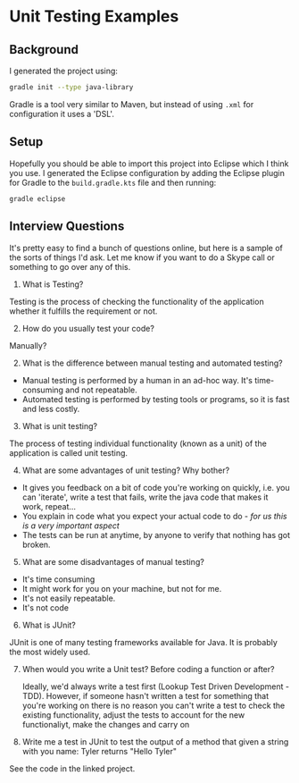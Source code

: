 # Unit Testing Examples

## Background

I generated the project using:

```sh
gradle init --type java-library
```

Gradle is a tool very similar to Maven, but instead of using `.xml` for
configuration it uses a 'DSL'.


## Setup

Hopefully you should be able to import this project into Eclipse which I think
you use. I generated the Eclipse configuration by adding the Eclipse plugin for
Gradle to the `build.gradle.kts` file and then running:

```
gradle eclipse
```

## Interview Questions

It's pretty easy to find a bunch of questions online, but here is a sample of
the sorts of things I'd ask. Let me know if you want to do a Skype call or
something to go over any of this.

1) What is Testing?

Testing is the process of checking the functionality of the application whether
it fulfills the requirement or not.

2) How do you usually test your code?

  Manually?

2) What is the difference between manual testing and automated testing?

* Manual testing is performed by a human in an ad-hoc way. It's time-consuming
  and not repeatable.
* Automated testing is performed by testing tools or programs, so it is fast
  and less costly.

3) What is unit testing?

  The process of testing individual functionality (known as a unit) of the
  application is called unit testing.


4) What are some advantages of unit testing? Why bother?

  * It gives you feedback on a bit of code you're working on quickly, i.e.
    you can 'iterate', write a test that fails, write the java code that makes
    it work, repeat...
  * You explain in code what you expect your actual code to do - *for us this is a very important aspect*
  * The tests can be run at anytime, by anyone to verify that nothing has got
    broken.

5) What are some disadvantages of manual testing?

  * It's time consuming
  * It might work for you on your machine, but not for me.
  * It's not easily repeatable.
  * It's not code

6) What is JUnit?

  JUnit is one of many testing frameworks available for Java. It is probably the
  most widely used.

7) When would you write a Unit test? Before coding a function or after?

    Ideally, we'd always write a test first (Lookup Test Driven Development - TDD). However, if someone hasn't written
    a test for something that you're working on there is no reason you can't write a test to check the existing 
    functionality, adjust the tests to account for the new functionaliyt, make the changes and carry on
  

7) Write me a test in JUnit to test the output of a method that given a string
  with you name: Tyler returns "Hello Tyler"

  See the code in the linked project.


